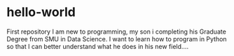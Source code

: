 # hello-world
First repository
I am new to programming, my son i completing his Graduate Degree from SMU in Data Science. I want to learn how to program in Python so that I can better understand what he does in his new field....
